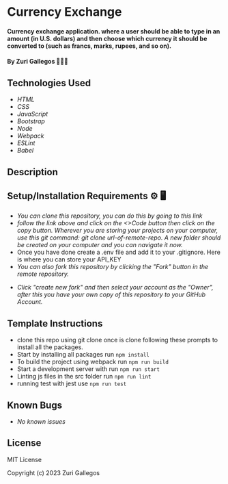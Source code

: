 # Currency Exchange

#### Currency exchange application. where a user should be able to type in an amount (in U.S. dollars) and then choose which currency it should be converted to (such as francs, marks, rupees, and so on). 

#### By Zuri Gallegos 👩🏾‍💻

## Technologies Used 

* _HTML_
* _CSS_ 
* _JavaScript_
* _Bootstrap_
* _Node_
* _Webpack_
* _ESLint_
* _Babel_

## Description



## Setup/Installation Requirements ⚙️ 🖥️
* _You can clone this repository, you can do this by going to this link <url>_
* _follow the link above and click on the <>Code button then click on the copy button. Wherever you are storing your projects on your computer, use this git command: git clone url-of-remote-repo. A new folder should be created on your computer and you can navigate it now._
* Once you have done create a .env file and add it to your .gitignore. Here is where you can store your API_KEY
* _You can also fork this repository by clicking the "Fork" button in the remote repository._
<!-- ![My_Image](/src/assets/images/fork.jpeg) -->
* _Click "create new fork" and then select your account as the "Owner", after this you have your own copy of this repository to your GitHub Account._



## Template Instructions 

* clone this repo using git clone <url>
once is clone following these prompts to install all the packages.
* Start by installing all packages run `npm install`
* To build the project using webpack run `npm run build`
* Start a development server with run `npm run start`
* Linting js files in the src folder run `npm run lint`
* running test with jest use `npm run test`


## Known Bugs

* _No known issues_


## License


MIT License

Copyright (c) 2023 Zuri Gallegos

